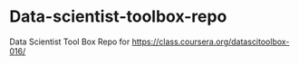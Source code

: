 Data-scientist-toolbox-repo
===========================

Data Scientist Tool Box Repo for https://class.coursera.org/datascitoolbox-016/
